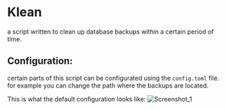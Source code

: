 # Klean
a script written to clean up database backups within a certain period of time.

## Configuration:
certain parts of this script can be configurated using the `config.toml` file.
for example you can change the path where the backups are located.

This is what the default configuration looks like:
![Screenshot_1](https://user-images.githubusercontent.com/33180770/70943068-44aecb80-2050-11ea-8435-60ab894b9841.png)
